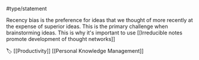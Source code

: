 #type/statement 

Recency bias is the preference for ideas that we thought of more recently at the expense of superior ideas. This is the primary challenge when brainstorming ideas. This is why it's important to use [[Irreducible notes promote development of thought networks]] 

🏷️ [[Productivity]] [[Personal Knowledge Management]] 